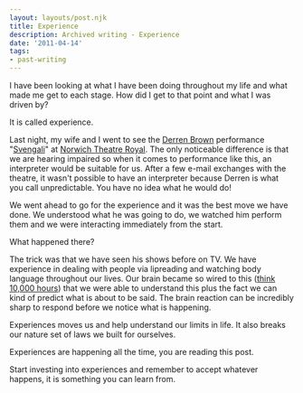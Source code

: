 ```yaml
---
layout: layouts/post.njk
title: Experience
description: Archived writing - Experience
date: '2011-04-14'
tags:
- past-writing
---
```


I have been looking at what I have been doing throughout my life and what made me get to each stage. How did I get to that point and what I was driven by?

It is called experience.

Last night, my wife and I went to see the <a href="http://derrenbrown.co.uk/">Derren Brown</a> performance "<a href="http://derrenbrown.co.uk/tour-dates/svengali/">Svengali</a>" at <a href="http://www.theatreroyalnorwich.co.uk/">Norwich Theatre Royal</a>. The only noticeable difference is that we are hearing impaired so when it comes to performance like this, an interpreter would be suitable for us. After a few e-mail exchanges with the theatre, it wasn't possible to have an interpreter because Derren is what you call unpredictable. You have no idea what he would do!

We went ahead to go for the experience and it was the best move we have done. We understood what he was going to do, we watched him perform them and we were interacting immediately from the start.

What happened there?

The trick was that we have seen his shows before on TV. We have experience in dealing with people via lipreading and watching body language throughout our lives. Our brain became so wired to this (<a href="http://en.wikipedia.org/wiki/Outliers_(book)">think 10,000 hours</a>) that we were able to understand this plus the fact we can kind of predict what is about to be said. The brain reaction can be incredibly sharp to respond before we notice what is happening.

Experiences moves us and help understand our limits in life. It also breaks our nature set of laws we built for ourselves.

Experiences are happening all the time, you are reading this post.

Start investing into experiences and remember to accept whatever happens, it is something you can learn from.
